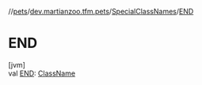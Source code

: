 //[pets](../../../index.md)/[dev.martianzoo.tfm.pets](../index.md)/[SpecialClassNames](index.md)/[END](-e-n-d.md)

# END

[jvm]\
val [END](-e-n-d.md): [ClassName](../../dev.martianzoo.tfm.pets.ast/-class-name/index.md)
